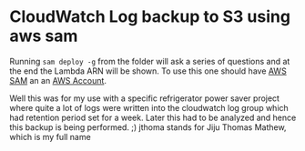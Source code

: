 # CloudWatch Log backup to S3 using aws sam

Running ```sam deploy -g``` from the folder will ask a series of questions and at the end the Lambda ARN will be shown. To use this one should have [AWS SAM](https://docs.aws.amazon.com/serverless-application-model/latest/developerguide/serverless-getting-started.html) an an [AWS Account](https://aws.amazon.com/premiumsupport/knowledge-center/create-and-activate-aws-account/). 

Well this was for my use with a specific refrigerator power saver project where quite a lot of logs were written into the cloudwatch log group which had retention period set for a week. Later this had to be analyzed and hence this backup is being performed.
;) jthoma stands for Jiju Thomas Mathew, which is my full name
